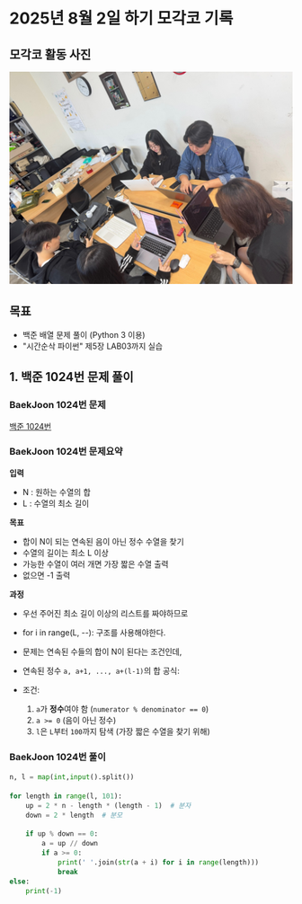 # 2025년 8월 2일 하기 모각코 기록

## 모각코 활동 사진
[![모각코 사진](../image/모각코0802.jpg)](../image/모각코0802.jpg) 


## 목표
- 백준 배열 문제 풀이 (Python 3 이용)
- "시간순삭 파이썬" 제5장 LAB03까지 실습

## 1. 백준 1024번 문제 풀이
### BaekJoon 1024번 문제
[백준 1024번](https://www.acmicpc.net/problem/1024)

### BaekJoon 1024번 문제요약
**입력**

- N : 원하는 수열의 합
- L : 수열의 최소 길이

**목표**
- 합이 N이 되는 연속된 음이 아닌 정수 수열을 찾기
- 수열의 길이는 최소 L 이상
- 가능한 수열이 여러 개면 가장 짧은 수열 출력
- 없으면 -1 출력

**과정**
- 우선 주어진 최소 길이 이상의 리스트를 짜야하므로
- for i in range(L, --): 구조를 사용해야한다.
- 문제는 연속된 수들의 합이 N이 된다는 조건인데,

- 연속된 정수 `a, a+1, ..., a+(l-1)`의 합 공식:

  
  
- 조건:
  1. `a`가 **정수**여야 함 (`numerator % denominator == 0`)
  2. `a >= 0` (음이 아닌 정수)
  3. `l`은 `L`부터 `100`까지 탐색 (가장 짧은 수열을 찾기 위해)


### BaekJoon 1024번 풀이
```python
n, l = map(int,input().split())

for length in range(l, 101):
    up = 2 * n - length * (length - 1)  # 분자
    down = 2 * length  # 분모

    if up % down == 0:
        a = up // down
        if a >= 0:
            print(' '.join(str(a + i) for i in range(length)))
            break
else:
    print(-1)
```

